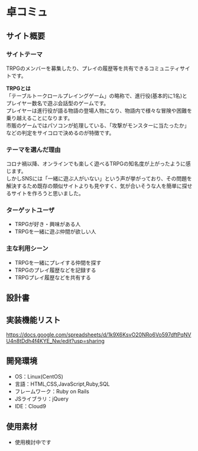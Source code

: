 # 卓コミュ

## サイト概要
### サイトテーマ
TRPGのメンバーを募集したり、プレイの履歴等を共有できるコミュニティサイトです。  

**TRPGとは**  
「テーブルトークロールプレイングゲーム」の略称で、進行役(基本的に1名)とプレイヤー数名で遊ぶ会話型のゲームです。  
プレイヤーは進行役が語る物語の登場人物になり、物語内で様々な冒険や困難を乗り越えることになります。  
市販のゲームではパソコンが処理している、「攻撃がモンスターに当たったか」などの判定をサイコロで決めるのが特徴です。  

### テーマを選んだ理由
コロナ禍以降、オンラインでも楽しく遊べるTRPGの知名度が上がったように感じます。  
しかしSNSには「一緒に遊ぶ人がいない」という声が挙がっており、その問題を解決するため既存の類似サイトよりも見やすく、気が合いそうな人を簡単に探せるサイトを作ろうと思いました。  

### ターゲットユーザ
- TRPGが好き・興味がある人
- TRPGを一緒に遊ぶ仲間が欲しい人

### 主な利用シーン
- TRPGを一緒にプレイする仲間を探す
- TRPGのプレイ履歴などを記録する
- TRPGプレイ履歴などを共有する

## 設計書

## 実装機能リスト
https://docs.google.com/spreadsheets/d/1k9X6KsvO20NRo6Vo597dftPqNVU4n8tDdh4f4KYE_Nw/edit?usp=sharing

## 開発環境
- OS：Linux(CentOS)
- 言語：HTML,CSS,JavaScript,Ruby,SQL
- フレームワーク：Ruby on Rails
- JSライブラリ：jQuery
- IDE：Cloud9

## 使用素材
- 使用検討中です
